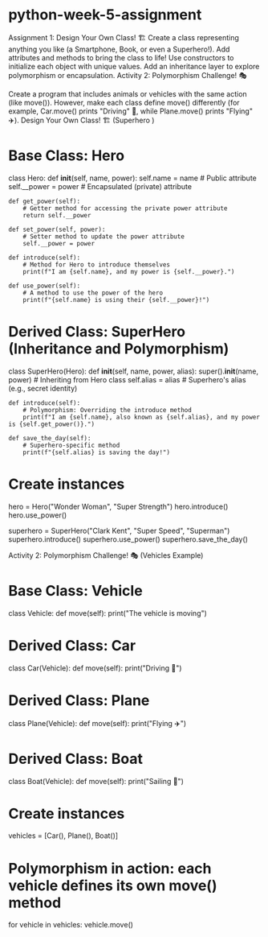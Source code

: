 # python-week-5-assignment
Assignment 1: Design Your Own Class! 🏗️
Create a class representing anything you like (a Smartphone, Book, or even a Superhero!).
Add attributes and methods to bring the class to life!
Use constructors to initialize each object with unique values.
Add an inheritance layer to explore polymorphism or encapsulation.
Activity 2: Polymorphism Challenge! 🎭

Create a program that includes animals or vehicles with the same action (like move()). However, make each class define move() differently (for example, Car.move() prints "Driving" 🚗, while Plane.move() prints "Flying" ✈️).
Design Your Own Class! 🏗️ (Superhero )
# Base Class: Hero
class Hero:
    def __init__(self, name, power):
        self.name = name       # Public attribute
        self.__power = power   # Encapsulated (private) attribute
    
    def get_power(self):
        # Getter method for accessing the private power attribute
        return self.__power
    
    def set_power(self, power):
        # Setter method to update the power attribute
        self.__power = power

    def introduce(self):
        # Method for Hero to introduce themselves
        print(f"I am {self.name}, and my power is {self.__power}.")
    
    def use_power(self):
        # A method to use the power of the hero
        print(f"{self.name} is using their {self.__power}!")


# Derived Class: SuperHero (Inheritance and Polymorphism)
class SuperHero(Hero):
    def __init__(self, name, power, alias):
        super().__init__(name, power)  # Inheriting from Hero class
        self.alias = alias  # Superhero's alias (e.g., secret identity)

    def introduce(self):
        # Polymorphism: Overriding the introduce method
        print(f"I am {self.name}, also known as {self.alias}, and my power is {self.get_power()}.")

    def save_the_day(self):
        # Superhero-specific method
        print(f"{self.alias} is saving the day!")
        

# Create instances
hero = Hero("Wonder Woman", "Super Strength")
hero.introduce()
hero.use_power()

superhero = SuperHero("Clark Kent", "Super Speed", "Superman")
superhero.introduce()
superhero.use_power()
superhero.save_the_day()

Activity 2: Polymorphism Challenge! 🎭 (Vehicles Example)
# Base Class: Vehicle
class Vehicle:
    def move(self):
        print("The vehicle is moving")

# Derived Class: Car
class Car(Vehicle):
    def move(self):
        print("Driving 🚗")

# Derived Class: Plane
class Plane(Vehicle):
    def move(self):
        print("Flying ✈️")

# Derived Class: Boat
class Boat(Vehicle):
    def move(self):
        print("Sailing 🚤")

# Create instances
vehicles = [Car(), Plane(), Boat()]

# Polymorphism in action: each vehicle defines its own move() method
for vehicle in vehicles:
    vehicle.move()
